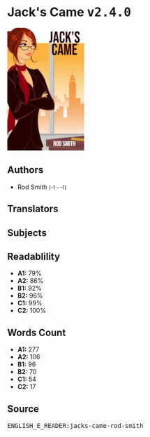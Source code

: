 # Jack's Came <kbd>v2.4.0</kbd>

![](./cover.medium.jpg "")

## Authors


 - Rod Smith <small>(-1 - -1)</small>

## Translators



## Subjects



## Readablility


 - **A1:** 79%
 - **A2:** 86%
 - **B1:** 92%
 - **B2:** 96%
 - **C1:** 99%
 - **C2:** 100%

## Words Count


 - **A1:** 277
 - **A2:** 106
 - **B1:** 96
 - **B2:** 70
 - **C1:** 54
 - **C2:** 17

## Source


<kbd>ENGLISH_E_READER:jacks-came-rod-smith</kbd>
